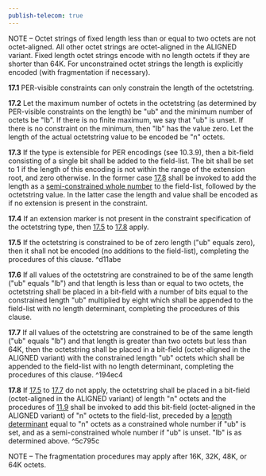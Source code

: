 ```yaml
---
publish-telecom: true
---
```



NOTE – Octet strings of fixed length less than or equal to two octets are not octet-aligned. All other octet strings are octet-aligned in the ALIGNED variant. Fixed length octet strings encode with no length octets if they are shorter than 64K. For unconstrained octet strings the length is explicitly encoded (with fragmentation if necessary).

**17.1** PER-visible constraints can only constrain the length of the octetstring.

**17.2** Let the maximum number of octets in the octetstring (as determined by PER-visible constraints on the length) be "ub" and the minimum number of octets be "lb". If there is no finite maximum, we say that "ub" is unset. If there is no constraint on the minimum, then "lb" has the value zero. Let the length of the actual octetstring value to be encoded be "n" octets.

**17.3** If the type is extensible for PER encodings (see 10.3.9), then a bit-field consisting of a single bit shall be added to the field-list. The bit shall be set to 1 if the length of this encoding is not within the range of the extension root, and zero otherwise. In the former case [17.8](17%20Encoding%20the%20octetstring%20type.md#5c795c) shall be invoked to add the length as a [semi-constrained whole number](./11.7%20Encoding%20of%20a%20semi-constrained%20whole%20number.md) to the field-list, followed by the octetstring value. In the latter case the length and value shall be encoded as if no extension is present in the constraint.

**17.4** If an extension marker is not present in the constraint specification of the octetstring type, then [17.5](17%20Encoding%20the%20octetstring%20type.md#d11abe) to [17.8](17%20Encoding%20the%20octetstring%20type.md#5c795c) apply.

**17.5** If the octetstring is constrained to be of zero length ("ub" equals zero), then it shall not be encoded (no additions to the field-list), completing the procedures of this clause. ^d11abe

**17.6** If all values of the octetstring are constrained to be of the same length ("ub" equals "lb") and that length is less than or equal to two octets, the octetstring shall be placed in a bit-field with a number of bits equal to the constrained length "ub" multiplied by eight which shall be appended to the field-list with no length determinant, completing the procedures of this clause.

**17.7** If all values of the octetstring are constrained to be of the same length ("ub" equals "lb") and that length is greater than two octets but less than 64K, then the octetstring shall be placed in a bit-field (octet-aligned in the ALIGNED variant) with the constrained length "ub" octets which shall be appended to the field-list with no length determinant, completing the procedures of this clause. ^194ec4

**17.8** If [17.5](17%20Encoding%20the%20octetstring%20type.md#d11abe) to [17.7](17%20Encoding%20the%20octetstring%20type.md#194ec4) do not apply, the octetstring shall be placed in a bit-field (octet-aligned in the ALIGNED variant) of length "n" octets and the procedures of [11.9](./11.9%20General%20rules%20for%20encoding%20a%20length%20determinant.md) shall be invoked to add this bit-field (octet-aligned in the ALIGNED variant) of "n" octets to the field-list, preceded by a [length determinant](./11.9%20General%20rules%20for%20encoding%20a%20length%20determinant.md) equal to "n" octets as a constrained whole number if "ub" is set, and as a semi-constrained whole number if "ub" is unset. "lb" is as determined above. ^5c795c

NOTE – The fragmentation procedures may apply after 16K, 32K, 48K, or 64K octets.
